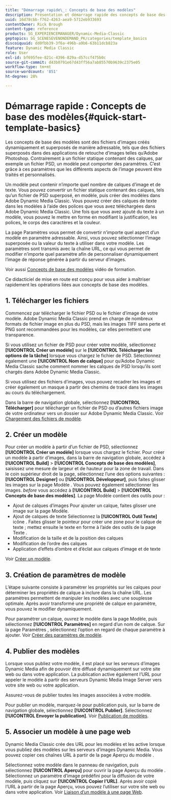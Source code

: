```yaml
---
title: "Démarrage rapide\_: Concepts de base des modèles"
description: Présentation et démarrage rapide des concepts de base des modèles pour vous aider à démarrer rapidement dans Adobe Dynamic Media Classic.
uuid: 16d78cbb-f762-4263-aea9-5712eb933693
contentOwner: Rick Brough
content-type: reference
products: SG_EXPERIENCEMANAGER/Dynamic-Media-Classic
geptopics: SG_SCENESEVENONDEMAND_PK/categories/template_basics
discoiquuid: dd0fbb39-3f6a-496b-a9b6-63b11dcb823a
feature: Dynamic Media Classic
role: User
exl-id: bf695fee-821c-4396-829a-d57ccf475b0c
source-git-commit: d43b0791e67d43ff56a7ab85570b9639c2375e05
workflow-type: tm+mt
source-wordcount: '851'
ht-degree: 28%

---
```


# Démarrage rapide : Concepts de base des modèles{#quick-start-template-basics}

Les concepts de base des modèles sont des fichiers d’images créés dynamiquement et superposés de manière adressable, tels que des fichiers superposés dans des applications de retouche d’images telles qu’Adobe Photoshop. Contrairement à un fichier statique contenant des calques, par exemple un fichier PSD, un modèle peut comporter des paramètres. C’est grâce à ces paramètres que les différents aspects de l’image peuvent être traités et personnalisés.

Un modèle peut contenir n’importe quel nombre de calques d’image et de texte. Vous pouvez convertir un fichier statique contenant des calques, tels qu’un fichier de PSD superposé, en modèle, puis créer des modèles dans Adobe Dynamic Media Classic. Vous pouvez créer des calques de texte dans les modèles à l’aide des polices que vous avez téléchargées dans Adobe Dynamic Media Classic. Une fois que vous avez ajouté du texte à un modèle, vous pouvez le mettre en forme en modifiant la justification, les polices, le corps des caractères et la couleur.

La page Paramètres vous permet de convertir n’importe quel aspect d’un modèle en paramètre adressable. Ainsi, vous pouvez sélectionner l’image superposée ou la valeur du texte à utiliser dans votre modèle. Les paramètres sont transmis avec la chaîne URL, ce qui vous permet de modifier n’importe quel paramètre afin de personnaliser dynamiquement l’image de réponse générée à partir du serveur d’images.

Voir aussi [Concepts de base des modèles](https://s7d5.scene7.com/s7viewers/html5/VideoViewer.html?videoserverurl=https://s7d5.scene7.com/is/content/&amp;emailurl=https://s7d5.scene7.com/s7/emailFriend&amp;serverUrl=https://s7d5.scene7.com/is/image/&amp;config=Scene7SharedAssets/Universal_HTML5_Video&amp;contenturl=https://s7d5.scene7.com/skins/&amp;asset=S7tutorials/553_Template%20Basics_converted%20renamed_Dynamic%20Banners-AVS) vidéo de formation.

Ce didacticiel de mise en route est conçu pour vous aider à maîtriser rapidement les opérations liées aux concepts de base des modèles.

## 1. Télécharger les fichiers

Commencez par télécharger le fichier PSD ou le fichier d’image de votre modèle. Adobe Dynamic Media Classic prend en charge de nombreux formats de fichier image en plus du PSD, mais les images TIFF sans perte et PNG sont recommandées pour les modèles, car elles permettent une transparence.

Si vous utilisez un fichier de PSD pour créer votre modèle, sélectionnez **[!UICONTROL Créer un modèle]** sur le **[!UICONTROL Télécharger les options de la tâche]** lorsque vous chargez le fichier de PSD. Sélectionnez également une **[!UICONTROL Nom de calque]** pour qu’Adobe Dynamic Media Classic sache comment nommer les calques de PSD lorsqu’ils sont chargés dans Adobe Dynamic Media Classic.

Si vous utilisez des fichiers d’images, vous pouvez recadrer les images et créer également un masque à partir des chemins de tracé dans les images au cours du téléchargement.

Dans la barre de navigation globale, sélectionnez **[!UICONTROL Télécharger]** pour télécharger un fichier de PSD ou d’autres fichiers image de votre ordinateur vers un dossier sur Adobe Dynamic Media Classic. Voir [Chargement des fichiers de modèle](uploading-template-files.md#uploading_template_files).

## 2. Créer un modèle

Pour créer un modèle à partir d’un fichier de PSD, sélectionnez **[!UICONTROL Créer un modèle]** lorsque vous chargez le fichier. Pour créer un modèle à partir d’images, dans la barre de navigation globale, accédez à **[!UICONTROL Build]** > **[!UICONTROL Concepts de base des modèles]**, saisissez une mesure de largeur et de hauteur pour la zone de travail. Dans le coin supérieur droit de la page, sélectionnez l’une des options suivantes : **[!UICONTROL Designer]** ou **[!UICONTROL Développeur]**, puis faites glisser les images sur la page Modèle . Vous pouvez également sélectionner les images. *before* vous accédez à **[!UICONTROL Build]** > **[!UICONTROL Concepts de base des modèles]**. La page Modèle contient des outils pour :

* Ajout de calques d’images Pour ajouter un calque, faites glisser une image sur la page Modèle.
* Ajout de calques de texte Sélectionnez la **[!UICONTROL Outil Texte]** icône . Faites glisser le pointeur pour créer une zone pour le calque de texte ; mettez ensuite le texte en forme à l’aide des outils de la page Texte .
* Modification de la taille et de la position des calques
* Modification de l’ordre des calques
* Application d’effets d’ombre et d’éclat aux calques d’image et de texte 

Voir [Créer un modèle](creating-template.md#creating_a_template).

## 3. Création de paramètres de modèle

L’étape suivante consiste à paramétrer les propriétés sur les calques pour déterminer les propriétés de calque à inclure dans la chaîne URL. Les paramètres permettent de manipuler les modèles avec une souplesse optimale. Après avoir transformé une propriété de calque en paramètre, vous pouvez le modifier dynamiquement.

Pour paramétrer un calque, ouvrez le modèle dans la page Modèle, puis sélectionnez **[!UICONTROL Paramètres]** en regard d’un nom de calque. Sur la page Paramètres , sélectionnez l’option en regard de chaque paramètre à ajouter. Voir [Créer des paramètres de modèle](creating-template-parameters.md#creating_template_parameters).

## 4. Publier des modèles

Lorsque vous publiez votre modèle, il est placé sur les serveurs d’images Dynamic Media afin de pouvoir être diffusé dynamiquement sur votre site web ou dans votre application. La publication active également l’URL pour appeler le modèle à partir des serveurs Dynamic Media Image Server vers votre site web ou votre application.

Assurez-vous de publier toutes les images associées à votre modèle.

Pour publier un modèle, marquez-le pour publication puis, sur la barre de navigation globale, sélectionnez **[!UICONTROL Publier]**. Sélectionnez **[!UICONTROL Envoyer la publication]**. Voir [Publication de modèles](publishing-templates.md#publishing_templates).

## 5. Associer un modèle à une page web

Dynamic Media Classic crée des URL pour les modèles et les active lorsque vous publiez des modèles sur les serveurs d’images Dynamic Media. Vous pouvez copier ces chaînes URL à partir de la page Aperçu du modèle .

Sélectionnez votre modèle dans le panneau de navigation, puis sélectionnez **[!UICONTROL Aperçu]** pour ouvrir la page Aperçu du modèle . Sélectionnez un paramètre d’image prédéfini pour la diffusion de votre modèle, puis cliquez sur **[!UICONTROL Copier l’URL]**. Après avoir copié l’URL à partir de la page Aperçu, vous pouvez l’utiliser sur votre site web ou dans votre application. Voir [Liaison d’un modèle à une page Web](linking-template-web-page.md#linking_a_template_to_a_web_page).
